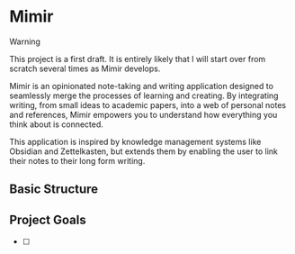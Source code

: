# Mimir

> [!Warning]
> This project is a first draft. It is entirely likely that I will start over from scratch several times as Mimir develops.

Mimir is an opinionated note-taking and writing application designed to seamlessly merge the processes of learning and creating. By integrating writing, from small ideas to academic papers, into a web of personal notes and references, Mimir empowers you to understand how everything you think about is connected.

This application is inspired by knowledge management systems like Obsidian and Zettelkasten, but extends them by enabling the user to link their notes to their long form writing.

## Basic Structure



## Project Goals

- [ ] 